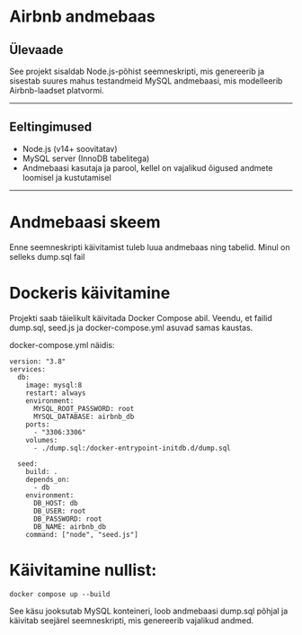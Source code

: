# Airbnb andmebaas

## Ülevaade

See projekt sisaldab Node.js-põhist seemneskripti, mis genereerib ja sisestab suures mahus testandmeid MySQL andmebaasi, mis modelleerib Airbnb-laadset platvormi.

---

## Eeltingimused

- Node.js (v14+ soovitatav)
- MySQL server (InnoDB tabelitega)
- Andmebaasi kasutaja ja parool, kellel on vajalikud õigused andmete loomisel ja kustutamisel

---

# Andmebaasi skeem

Enne seemneskripti käivitamist tuleb luua andmebaas ning tabelid.
Minul on selleks dump.sql fail

# Dockeris käivitamine

Projekti saab täielikult käivitada Docker Compose abil.
Veendu, et failid dump.sql, seed.js ja docker-compose.yml asuvad samas kaustas.

docker-compose.yml näidis:

```
version: "3.8"
services:
  db:
    image: mysql:8
    restart: always
    environment:
      MYSQL_ROOT_PASSWORD: root
      MYSQL_DATABASE: airbnb_db
    ports:
      - "3306:3306"
    volumes:
      - ./dump.sql:/docker-entrypoint-initdb.d/dump.sql

  seed:
    build: .
    depends_on:
      - db
    environment:
      DB_HOST: db
      DB_USER: root
      DB_PASSWORD: root
      DB_NAME: airbnb_db
    command: ["node", "seed.js"]
```
# Käivitamine nullist:
```docker compose up --build```

See käsu jooksutab MySQL konteineri, loob andmebaasi dump.sql põhjal ja käivitab seejärel seemneskripti, mis genereerib vajalikud andmed.
